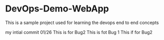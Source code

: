 # DevOps-Demo-WebApp
This is a sample project used for learning the devops end to end concepts

my intial commit 01/26
This is for Bug2
This is fot Bug 1
This if for Bug2
